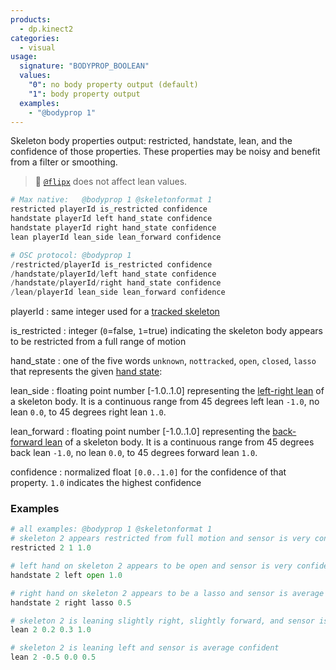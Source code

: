 ```yaml
---
products:
  - dp.kinect2
categories:
  - visual
usage:
  signature: "BODYPROP_BOOLEAN"
  values:
    "0": no body property output (default)
    "1": body property output
  examples:
    - "@bodyprop 1"
---
```


Skeleton body properties output: restricted, handstate, lean, and the
confidence of those properties. These properties may be noisy and benefit
from a filter or smoothing.

> :memo: [`@flipx`](flipx.md) does not affect lean values.

```python
# Max native:   @bodyprop 1 @skeletonformat 1
restricted playerId is_restricted confidence
handstate playerId left hand_state confidence
handstate playerId right hand_state confidence
lean playerId lean_side lean_forward confidence

# OSC protocol: @bodyprop 1
/restricted/playerId is_restricted confidence
/handstate/playerId/left hand_state confidence
/handstate/playerId/right hand_state confidence
/lean/playerId lean_side lean_forward confidence
```

playerId
: same integer used for a [tracked skeleton](skeleton.md#user-identification)

is_restricted
: integer (`0`=false, `1`=true) indicating the skeleton body appears to be restricted from a full range of motion

hand_state
: one of the five words `unknown`, `nottracked`, `open`, `closed`, `lasso` that represents the given
  [hand state](https://learn.microsoft.com/en-us/previous-versions/windows/kinect/dn799273(v=ieb.10)#what-is-handdata):
  
lean_side
: floating point number [-1.0..1.0] representing the
  [left-right lean](https://learn.microsoft.com/en-us/previous-versions/windows/kinect/dn785526(v=ieb.10))
  of a skeleton body. It is a continuous range from 45 degrees left lean `-1.0`, no lean `0.0`, to 45 degrees right lean `1.0`.

lean_forward
: floating point number [-1.0..1.0] representing the
  [back-forward lean](https://learn.microsoft.com/en-us/previous-versions/windows/kinect/dn785526(v=ieb.10))
  of a skeleton body. It is a continuous range from 45 degrees back lean `-1.0`, no lean `0.0`, to 45 degrees forward lean `1.0`.

confidence
: normalized float `[0.0..1.0]` for the confidence of that property.
  `1.0` indicates the highest confidence

### Examples

```python
# all examples: @bodyprop 1 @skeletonformat 1
# skeleton 2 appears restricted from full motion and sensor is very confident
restricted 2 1 1.0

# left hand on skeleton 2 appears to be open and sensor is very confident
handstate 2 left open 1.0

# right hand on skeleton 2 appears to be a lasso and sensor is average confident
handstate 2 right lasso 0.5

# skeleton 2 is leaning slightly right, slightly forward, and sensor is very confident
lean 2 0.2 0.3 1.0

# skeleton 2 is leaning left and sensor is average confident
lean 2 -0.5 0.0 0.5
```
